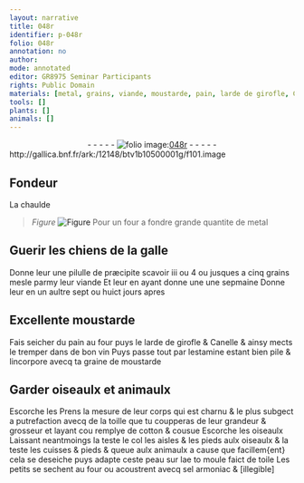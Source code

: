 ```yaml
---
layout: narrative
title: 048r
identifier: p-048r
folio: 048r
annotation: no
author:
mode: annotated
editor: GR8975 Seminar Participants
rights: Public Domain
materials: [metal, grains, viande, moustarde, pain, larde de girofle, Canelle, vin, estamine, graine, de, toille, cotton, peau, toile, sel, armoniac]
tools: []
plants: []
animals: []
---
```


<div class="folio" align="center">- - - - - <a href="http://gallica.bnf.fr/ark:/12148/btv1b10500001g/f101.image" target="_blank"><img src="https://cu-mkp.github.io/2017-workshop-edition/assets/photo-icon.png" alt="folio image: " style="display:inline-block; margin-bottom:-3px;"/>048r</a> - - - - - </div> http://gallica.bnf.fr/ark:/12148/btv1b10500001g/f101.image   

## <span class="pro">Fondeur</span>

 
La chaulde 
> *Figure*
> <a href="
fig_p048r_1
https://drive.google.com/open?id=0B9-oNrvWdlO5YXhXTUJpMk44eTQ
" target="_blank"><img src="https://cu-mkp.github.io/GR8975-edition/assets/photo-icon.png" alt="Figure" style="display:inline-block; margin-bottom:-3px;"/></a>
 Pour un four a fondre grande quantite de <span class="m">metal</span>
    

## Guerir les chiens de la galle

 
Donne leur une pilulle de præcipite scavoir iii ou 4 ou jusques a cinq <span class="m">grains</span> mesle parmy leur <span class="m">viande</span> Et leur en ayant donne une une sepmaine Donne leur en un aultre sept ou huict jours apres
    

## Excellente <span class="m">moustarde</span>

 
Fais seicher du <span class="m">pain</span> au four puys le <span class="m">larde de girofle</span> & <span class="m">Canelle</span> & ainsy mects le tremper dans de bon <span class="m">vin</span> Puys passe tout par l<span class="m">estamine</span> estant bien pile & lincorpore avecq ta <span class="m">graine</span> <span class="m">de</span> <span class="m">moustarde</span>
    

## Garder oiseaulx et animaulx

 
Escorche les Prens la mesure de leur corps qui est charnu & le plus subgect a putrefaction avecq de la <span class="m">toille</span> que tu coupperas de leur grandeur & grosseur et layant cou remplye de <span class="m">cotton</span> & cousue Escorche les oiseaulx Laissant neantmoings la teste le col les aisles & les pieds aulx oiseaulx & la teste les cuisses & pieds & queue aulx animaulx a cause que facillem{ent} cela se deseiche puys adapte ceste <span class="m">peau</span> sur lae to moule faict de <span class="m">toile</span> Les petits se sechent au four ou acoustrent avecq <span class="m">sel</span> <span class="m">armoniac</span> & [illegible]
 